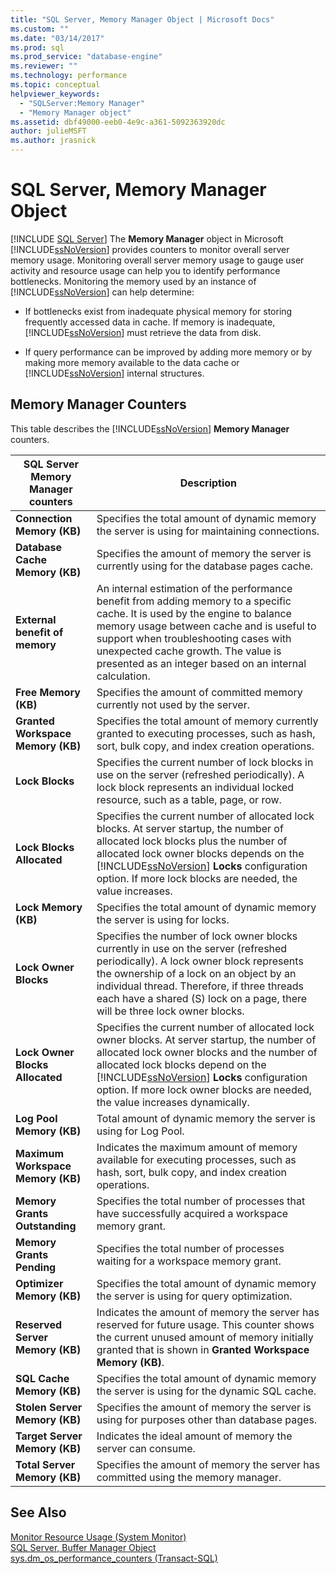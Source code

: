 ```yaml
---
title: "SQL Server, Memory Manager Object | Microsoft Docs"
ms.custom: ""
ms.date: "03/14/2017"
ms.prod: sql
ms.prod_service: "database-engine"
ms.reviewer: ""
ms.technology: performance
ms.topic: conceptual
helpviewer_keywords: 
  - "SQLServer:Memory Manager"
  - "Memory Manager object"
ms.assetid: dbf49000-eeb0-4e9c-a361-5092363920dc
author: julieMSFT
ms.author: jrasnick
---
```

# SQL Server, Memory Manager Object
 [!INCLUDE [SQL Server](../../includes/applies-to-version/sqlserver.md)]
  The **Memory Manager** object in Microsoft [!INCLUDE[ssNoVersion](../../includes/ssnoversion-md.md)] provides counters to monitor overall server memory usage. Monitoring overall server memory usage to gauge user activity and resource usage can help you to identify performance bottlenecks. Monitoring the memory used by an instance of [!INCLUDE[ssNoVersion](../../includes/ssnoversion-md.md)] can help determine:  
  
-   If bottlenecks exist from inadequate physical memory for storing frequently accessed data in cache. If memory is inadequate, [!INCLUDE[ssNoVersion](../../includes/ssnoversion-md.md)] must retrieve the data from disk.  
  
-   If query performance can be improved by adding more memory or by making more memory available to the data cache or [!INCLUDE[ssNoVersion](../../includes/ssnoversion-md.md)] internal structures.  
  
## Memory Manager Counters  
 This table describes the [!INCLUDE[ssNoVersion](../../includes/ssnoversion-md.md)] **Memory Manager** counters.  
  
|SQL Server Memory Manager counters|Description|  
|----------------------------------------|-----------------|  
|**Connection Memory (KB)**|Specifies the total amount of dynamic memory the server is using for maintaining connections.|  
|**Database Cache Memory (KB)**|Specifies the amount of memory the server is currently using for the database pages cache.|  
|**External benefit of memory**| An internal estimation of the performance benefit from adding memory to a specific cache. It is used by the engine to balance memory usage between cache and is useful to support when troubleshooting cases with unexpected cache growth. The value is presented as an integer based on an internal calculation. | 
|**Free Memory (KB)**|Specifies the amount of committed memory currently not used by the server.|  
|**Granted Workspace Memory (KB)**|Specifies the total amount of memory currently granted to executing processes, such as hash, sort, bulk copy, and index creation operations.|  
|**Lock Blocks**|Specifies the current number of lock blocks in use on the server (refreshed periodically). A lock block represents an individual locked resource, such as a table, page, or row.|  
|**Lock Blocks Allocated**|Specifies the current number of allocated lock blocks. At server startup, the number of allocated lock blocks plus the number of allocated lock owner blocks depends on the [!INCLUDE[ssNoVersion](../../includes/ssnoversion-md.md)] **Locks** configuration option. If more lock blocks are needed, the value increases.|  
|**Lock Memory (KB)**|Specifies the total amount of dynamic memory the server is using for locks.|  
|**Lock Owner Blocks**|Specifies the number of lock owner blocks currently in use on the server (refreshed periodically). A lock owner block represents the ownership of a lock on an object by an individual thread. Therefore, if three threads each have a shared (S) lock on a page, there will be three lock owner blocks.|  
|**Lock Owner Blocks Allocated**|Specifies the current number of allocated lock owner blocks. At server startup, the number of allocated lock owner blocks and the number of allocated lock blocks depend on the [!INCLUDE[ssNoVersion](../../includes/ssnoversion-md.md)] **Locks** configuration option. If more lock owner blocks are needed, the value increases dynamically.|  
|**Log Pool Memory (KB)**|Total amount of dynamic memory the server is using for Log Pool.| 
|**Maximum Workspace Memory (KB)**|Indicates the maximum amount of memory available for executing processes, such as hash, sort, bulk copy, and index creation operations.|  
|**Memory Grants Outstanding**|Specifies the total number of processes that have successfully acquired a workspace memory grant.|  
|**Memory Grants Pending**|Specifies the total number of processes waiting for a workspace memory grant.|  
|**Optimizer Memory (KB)**|Specifies the total amount of dynamic memory the server is using for query optimization.|  
|**Reserved Server Memory (KB)**|Indicates the amount of memory the server has reserved for future usage. This counter shows the current unused amount of memory initially granted that is shown in **Granted Workspace Memory (KB)**.|  
|**SQL Cache Memory (KB)**|Specifies the total amount of dynamic memory the server is using for the dynamic SQL cache.|  
|**Stolen Server Memory (KB)**|Specifies the amount of memory the server is using for purposes other than database pages.|  
|**Target Server Memory (KB)**|Indicates the ideal amount of memory the server can consume.|  
|**Total Server Memory (KB)**|Specifies the amount of memory the server has committed using the memory manager.|  
  
## See Also  
 [Monitor Resource Usage &#40;System Monitor&#41;](../../relational-databases/performance-monitor/monitor-resource-usage-system-monitor.md)   
 [SQL Server, Buffer Manager Object](../../relational-databases/performance-monitor/sql-server-buffer-manager-object.md)   
[sys.dm_os_performance_counters (Transact-SQL)](../../relational-databases/system-dynamic-management-views/sys-dm-os-performance-counters-transact-sql.md)  
  
